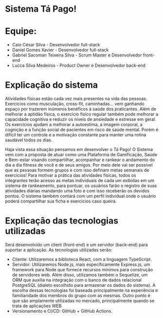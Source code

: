 # Sistema Tá Pago!

# Equipe:
- Caio César Silva - Desenvolvedor full-stack
- Daniel Gomes Xavier - Desenvolvedor full-stack
- Gabriel Sacoman Teixeira Silva - Scrum Master e Desenvolvedor front-end
- Lucca Silva Medeiros - Product Owner e Desenvolvedor back-end

# Explicação do sistema
Atividades físicas estão cada vez mais presentes na vida das pessoas. Exercícios como musculação, cross-fit, caminhadas… vem ganhando espaço por trazerem inúmeros benéficos à saúde dos praticantes. Além de melhorar a aptidão física, o exercício físico regular também pode melhorar a capacidade cognitiva e reduzir os níveis de ansiedade e estresse em geral. Os exercícios ajudam a melhorar a autoestima, a imagem corporal, a cognição e a função social de pacientes em risco de saúde mental. Porém é difícil ter um controle e a motivação constante para manter uma rotina saudável todos os dias. 

Haja vista essa situação pensamos em desenvolver o Tá Pago! O Sistema vem com a proposta de atuar como uma Plataforma de Gamificação, Saúde e Bem-estar visando compartilhar, acompanhar e rankear o andamento do dia a dia fitness de você e de seus amigos. Por meio dele vai ser possível  que as pessoas formem grupos e com isso definam metas semanais de exercícios! Para motivar a prática das atividades físicas, todos os integrantes terão acesso as metas individuais de cada um exibidas em um sistema de rankeamento, para pontuar, os usuários farão o registro de suas atividades diárias mandando uma foto e com isso receberão os devidos pontos. O sistema também contará com um perfil individual onde o usuário poderá compartilhar sua ficha e exercícios caso queira.

# Explicação das tecnologias utilizadas
Será desenvolvido um client (front-end) e um servidor (back-end) para suportar a aplicação. As tecnologias utilizadas serão:

- Cliente: Utilizaremos a biblioteca React, com a linguagem TypeScript.
- Servidor: Utilizaremos Node.js, mais especificamente Express.js, um framework para Node que fornece recursos mínimos para construção de servidores web. Além disso, utilizamos também o Sequelize, um ORM que auxilia na integração com o banco de dados relacional PostgreSQL (dialeto escolhido para armazenar os dados do sistema). A escolha dessas tecnologias foi baseada principalmente na experiência e familiaridade dos membros do grupo com as mesmas. Outro ponto é que são amplamente utilizadas no mercado, principalmente quando se trata de aplicações WEB.
- Versionamento e CI/CD: GitHub + GitHub Actions.